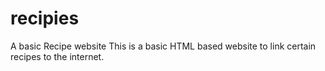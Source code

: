 # recipies
A basic Recipe website
This is a basic HTML based website to link certain recipes to the internet.
